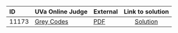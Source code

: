 | ID | UVa Online Judge | External | Link to solution |
|:---|:---|:---|:---:|
| 11173 | [Grey Codes](https://onlinejudge.org/index.php?option=com_onlinejudge&Itemid=8&category=626&page=show_problem&problem=2114) | [PDF](https://onlinejudge.org/external/111/11173.pdf) | [Solution](https://github.com/versenyi98/uva-solutions/tree/main/solutions/11173%20-%20Grey%20Codes)|

